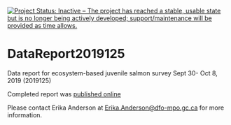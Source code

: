 [![Project Status: Inactive – The project has reached a stable, usable state but is no longer being actively developed; support/maintenance will be provided as time allows.](https://www.repostatus.org/badges/latest/inactive.svg)](https://www.repostatus.org/#inactive)

# DataReport2019125
Data report for ecosystem-based juvenile salmon survey Sept 30- Oct 8, 2019 (2019125)

Completed report was [published online](https://waves-vagues.dfo-mpo.gc.ca/Library/40936739.pdf)

Please contact Erika Anderson at Erika.Anderson@dfo-mpo.gc.ca for more information.
